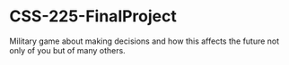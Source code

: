 # CSS-225-FinalProject
Military game about making decisions and how this affects the future not only of you but of many others.
